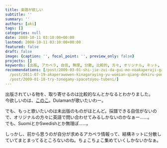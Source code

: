 ```yaml
---
title: 楽譜が欲しい
subtitle: ''
summary: ''
authors: [aki]
tags: []
categories: null
date: 2008-10-11 03:10:00+00:00
lastmod: 2008-10-11 03:10:00+00:00
featured: false
draft: false
image: {caption: '', focal_point: '', preview_only: false}
projects: []
keywords: [出版, アカペラ, 自信, 無理, 分散, 比較的, 方々, オリジナル, ネット, 欲しい]
recommendations: [/post/2009-03-01-shi-jie-zui-da-gui-mo-noakaperaji-gari-ben-de/,
  /post/2011-07-19-akaperawowen-kinagaraying-yu-womian-qiang-dekiru-podcast-mouth-off/,
  /post/2009-01-18-try-tonegamy-spacetoyou-tubeni/]
---
```

出版されている物を、取り寄せるのは比較的なんとかなるとわかりました。  
今欲しいのは、[このこ](http://www.panamusica.co.jp/ja/product/6903/)。Dulamanが歌いたいわー。  
  
でも、もっと歌いたいのは未出版のものがほとんど。採譜できる自信がないので、オリジナルの方々に英語で問い合わせてみるしかないのかなぁー……。  
でも、SuomiとかSwedishとか無理ぽ……。  
  
  
しっかし、前から思うのが自分が求めるアカペラ情報って、結構ネットに分散していてまとまってるところないのね。ちょこちょこ集めていくしかないかなぁ。



